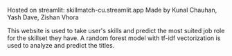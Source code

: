 Hosted on streamlit: skillmatch-cu.streamlit.app
Made by Kunal Chauhan, Yash Dave, Zishan Vhora

This website is used to take user's skills and predict the most suited job role for the skillset they have.
A random forest model with tf-idf vectorization is used to analyze and predict the titles.
